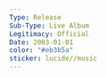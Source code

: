 ```yaml
---
Type: Release
Sub-Type: Live Album
Legitimacy: Official
Date: 2003-01-01
color: "#eb3b5a"
sticker: lucide//music
---
```

